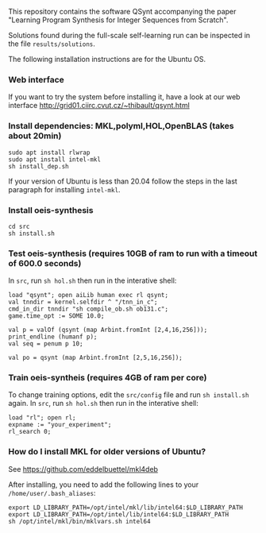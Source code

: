 This repository contains the software QSynt accompanying the paper 
"Learning Program Synthesis for Integer Sequences from Scratch". 

Solutions found during the full-scale self-learning run 
can be inspected in the file `results/solutions`.

The following installation instructions are for the Ubuntu OS.

### Web interface
If you want to try the system before installing it, have a look
at our web interface http://grid01.ciirc.cvut.cz/~thibault/qsynt.html

### Install dependencies: MKL,polyml,HOL,OpenBLAS (takes about 20min)
```
sudo apt install rlwrap
sudo apt install intel-mkl
sh install_dep.sh
```

If your version of Ubuntu is less than 20.04 follow the steps in the last paragraph for installing `intel-mkl`.

### Install oeis-synthesis
```
cd src
sh install.sh
```

### Test oeis-synthesis (requires 10GB of ram to run with a timeout of 600.0 seconds)
In `src`, run `sh hol.sh` then run in the interative shell:
```
load "qsynt"; open aiLib human exec rl qsynt;
val tnndir = kernel.selfdir ^ "/tnn_in_c";
cmd_in_dir tnndir "sh compile_ob.sh ob131.c";
game.time_opt := SOME 10.0;

val p = valOf (qsynt (map Arbint.fromInt [2,4,16,256]));
print_endline (humanf p);
val seq = penum p 10;

val po = qsynt (map Arbint.fromInt [2,5,16,256]);
```

### Train oeis-syntheis (requires 4GB of ram per core)
To change training options, edit the `src/config` file and 
run `sh install.sh` again.
In `src`, run `sh hol.sh` then run in the interative shell:
```
load "rl"; open rl;
expname := "your_experiment";
rl_search 0;
```

### How do I install MKL for older versions of Ubuntu?
See https://github.com/eddelbuettel/mkl4deb

After installing, you need to add the following lines to your `/home/user/.bash_aliases`:
```
export LD_LIBRARY_PATH=/opt/intel/mkl/lib/intel64:$LD_LIBRARY_PATH
export LD_LIBRARY_PATH=/opt/intel/lib/intel64:$LD_LIBRARY_PATH
sh /opt/intel/mkl/bin/mklvars.sh intel64
```







